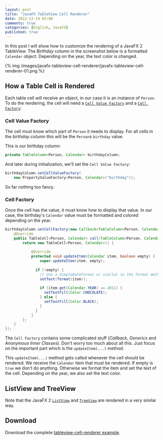 ```yaml
---
layout: post
title: "JavaFX TableView Cell Renderer"
date: 2012-12-19 03:00
comments: true
categories: [English, JavaFX]
published: true
---
```

In this post I will show how to customize the rendering of a JavaFX 2 TableView. The *Birthday* column in the screenshot below is a formatted `Calendar` object. Depending on the year, the text color is changed. 

{% img /images/javafx-tableview-cell-renderer/javafx-tableview-cell-renderer-01.png %}

<!-- more -->

## How a Table Cell is Rendered ##
Each table cell will receive an object, in our case it is an instance of `Person`. To do the rendering, the cell will need a [`Cell Value Factory`](http://docs.oracle.com/javafx/2/api/javafx/scene/control/TableColumn.html#setCellValueFactory(javafx.util.Callback)) and a [`Cell Factory`](http://docs.oracle.com/javafx/2/api/javafx/scene/control/TableColumn.html#setCellFactory(javafx.util.Callback)):

### Cell Value Factory ###
The cell must know which part of `Person` it needs to display. For all cells in the *birthday column* this will be the `Person`s `birthday` value.

This is our birthday column:

```java
private TableColumn<Person, Calendar> birthdayColumn;
```

And later during initialization, we'll set the `Cell Value Factory`:
```java
birthdayColumn.setCellValueFactory(
    new PropertyValueFactory<Person, Calendar>("birthday"));
```

So far nothing too fancy.


### Cell Factory ###
Once the cell has the value, it must know how to display that value. In our case, the birthday's `Calendar` value must be formatted and colored depending on the year.

```java
birthdayColumn.setCellFactory(new Callback<TableColumn<Person, Calendar>, TableCell<Person, Calendar>>() {
	@Override
	public TableCell<Person, Calendar> call(TableColumn<Person, Calendar> param) {
		return new TableCell<Person, Calendar>() {
    
			@Override
			protected void updateItem(Calendar item, boolean empty) {
				super.updateItem(item, empty);
        
              if (!empty) {
                // Use a SimpleDateFormat or similar in the format method
                setText(format(item));
                
                if (item.get(Calendar.YEAR) == 2011) {
                  setTextFill(Color.CHOCOLATE);
                } else {
                  setTextFill(Color.BLACK);
                }
              }
			}
		};
	}
});
```

The `Cell Factory` contains some complicated stuff (*Callback*, *Generics* and *Anonymous Inner Classes*). Don't worry too much about all this. Just focus on the important part which is the `updateItem(...)` method. 

This `updateItem(...)` method gets called whenever the cell should be rendered. We receive the `Calendar` item that must be rendered. If empty is `true` we don't do anything. Otherwise we format the item and set the text of the cell. Depending on the year, we also set the text color.


## ListView and TreeView ##
Note that the JavaFX 2 [`ListView`](http://docs.oracle.com/javafx/2/api/javafx/scene/control/ListView.html) and [`TreeView`](http://docs.oracle.com/javafx/2/api/javafx/scene/control/TreeView.html) are rendered in a very similar way.


## Download ##
Download the complete [tableview-cell-renderer example](/downloads/javafx-tableview-cell-renderer/javafx-tableview-cell-renderer.zip).
